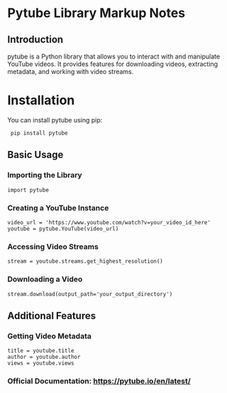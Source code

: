 # Pytube Library Markup Notes

 ## Introduction
pytube is a Python library that allows you to interact with and manipulate YouTube videos.
 It provides features for downloading videos, extracting metadata, and working with video streams.

# Installation
You can install pytube using pip:
```
 pip install pytube
```
## Basic Usage

### Importing the Library
```
import pytube
```
### Creating a YouTube Instance

```
video_url = 'https://www.youtube.com/watch?v=your_video_id_here'
youtube = pytube.YouTube(video_url)
```
### Accessing Video Streams
```
stream = youtube.streams.get_highest_resolution()

```
### Downloading a Video
```
stream.download(output_path='your_output_directory')
```
## Additional Features

### Getting Video Metadata
```
title = youtube.title
author = youtube.author
views = youtube.views
```


### Official Documentation: https://pytube.io/en/latest/